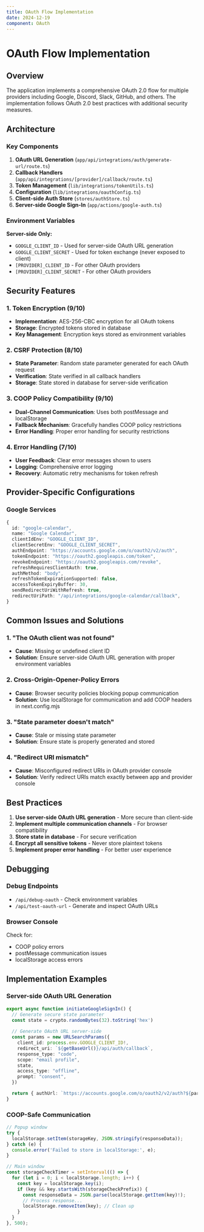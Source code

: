 ```yaml
---
title: OAuth Flow Implementation
date: 2024-12-19
component: OAuth
---
```


# OAuth Flow Implementation

## Overview

The application implements a comprehensive OAuth 2.0 flow for multiple providers including Google, Discord, Slack, GitHub, and others. The implementation follows OAuth 2.0 best practices with additional security measures.

## Architecture

### Key Components

1. **OAuth URL Generation** (`app/api/integrations/auth/generate-url/route.ts`)
2. **Callback Handlers** (`app/api/integrations/[provider]/callback/route.ts`)
3. **Token Management** (`lib/integrations/tokenUtils.ts`)
4. **Configuration** (`lib/integrations/oauthConfig.ts`)
5. **Client-side Auth Store** (`stores/authStore.ts`)
6. **Server-side Google Sign-In** (`app/actions/google-auth.ts`)

### Environment Variables

**Server-side Only:**
- `GOOGLE_CLIENT_ID` - Used for server-side OAuth URL generation
- `GOOGLE_CLIENT_SECRET` - Used for token exchange (never exposed to client)
- `[PROVIDER]_CLIENT_ID` - For other OAuth providers
- `[PROVIDER]_CLIENT_SECRET` - For other OAuth providers

## Security Features

### 1. Token Encryption (9/10)
- **Implementation**: AES-256-CBC encryption for all OAuth tokens
- **Storage**: Encrypted tokens stored in database
- **Key Management**: Encryption keys stored as environment variables

### 2. CSRF Protection (8/10)
- **State Parameter**: Random state parameter generated for each OAuth request
- **Verification**: State verified in all callback handlers
- **Storage**: State stored in database for server-side verification

### 3. COOP Policy Compatibility (9/10)
- **Dual-Channel Communication**: Uses both postMessage and localStorage
- **Fallback Mechanism**: Gracefully handles COOP policy restrictions
- **Error Handling**: Proper error handling for security restrictions

### 4. Error Handling (7/10)
- **User Feedback**: Clear error messages shown to users
- **Logging**: Comprehensive error logging
- **Recovery**: Automatic retry mechanisms for token refresh

## Provider-Specific Configurations

### Google Services
```typescript
{
  id: "google-calendar",
  name: "Google Calendar",
  clientIdEnv: "GOOGLE_CLIENT_ID",
  clientSecretEnv: "GOOGLE_CLIENT_SECRET",
  authEndpoint: "https://accounts.google.com/o/oauth2/v2/auth",
  tokenEndpoint: "https://oauth2.googleapis.com/token",
  revokeEndpoint: "https://oauth2.googleapis.com/revoke",
  refreshRequiresClientAuth: true,
  authMethod: "body",
  refreshTokenExpirationSupported: false,
  accessTokenExpiryBuffer: 30,
  sendRedirectUriWithRefresh: true,
  redirectUriPath: "/api/integrations/google-calendar/callback",
}
```

## Common Issues and Solutions

### 1. "The OAuth client was not found"
- **Cause**: Missing or undefined client ID
- **Solution**: Ensure server-side OAuth URL generation with proper environment variables

### 2. Cross-Origin-Opener-Policy Errors
- **Cause**: Browser security policies blocking popup communication
- **Solution**: Use localStorage for communication and add COOP headers in next.config.mjs

### 3. "State parameter doesn't match"
- **Cause**: Stale or missing state parameter
- **Solution**: Ensure state is properly generated and stored

### 4. "Redirect URI mismatch"
- **Cause**: Misconfigured redirect URIs in OAuth provider console
- **Solution**: Verify redirect URIs match exactly between app and provider console

## Best Practices

1. **Use server-side OAuth URL generation** - More secure than client-side
2. **Implement multiple communication channels** - For browser compatibility
3. **Store state in database** - For secure verification
4. **Encrypt all sensitive tokens** - Never store plaintext tokens
5. **Implement proper error handling** - For better user experience

## Debugging

### Debug Endpoints
- `/api/debug-oauth` - Check environment variables
- `/api/test-oauth-url` - Generate and inspect OAuth URLs

### Browser Console
Check for:
- COOP policy errors
- postMessage communication issues
- localStorage access errors

## Implementation Examples

### Server-side OAuth URL Generation
```typescript
export async function initiateGoogleSignIn() {
  // Generate secure state parameter
  const state = crypto.randomBytes(32).toString('hex')
  
  // Generate OAuth URL server-side
  const params = new URLSearchParams({
    client_id: process.env.GOOGLE_CLIENT_ID!,
    redirect_uri: `${getBaseUrl()}/api/auth/callback`,
    response_type: "code",
    scope: "email profile",
    state,
    access_type: "offline",
    prompt: "consent",
  })

  return { authUrl: `https://accounts.google.com/o/oauth2/v2/auth?${params.toString()}` }
}
```

### COOP-Safe Communication
```typescript
// Popup window
try {
  localStorage.setItem(storageKey, JSON.stringify(responseData));
} catch (e) {
  console.error('Failed to store in localStorage:', e);
}

// Main window
const storageCheckTimer = setInterval(() => {
  for (let i = 0; i < localStorage.length; i++) {
    const key = localStorage.key(i);
    if (key && key.startsWith(storageCheckPrefix)) {
      const responseData = JSON.parse(localStorage.getItem(key)!);
      // Process response...
      localStorage.removeItem(key); // Clean up
    }
  }
}, 500);
```